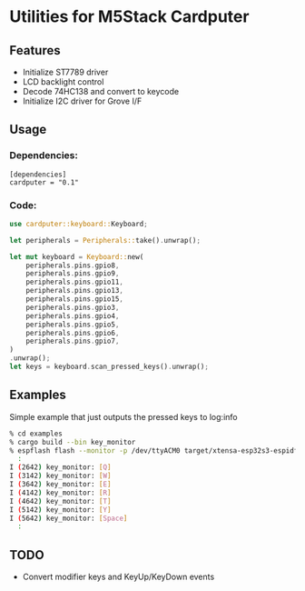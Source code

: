 # Utilities for M5Stack Cardputer

## Features

* Initialize ST7789 driver
* LCD backlight control
* Decode 74HC138 and convert to keycode
* Initialize I2C driver for Grove I/F

## Usage

### Dependencies:

```
[dependencies]
cardputer = "0.1"
```

### Code:

```rust
use cardputer::keyboard::Keyboard;

let peripherals = Peripherals::take().unwrap();

let mut keyboard = Keyboard::new(
    peripherals.pins.gpio8,
    peripherals.pins.gpio9,
    peripherals.pins.gpio11,
    peripherals.pins.gpio13,
    peripherals.pins.gpio15,
    peripherals.pins.gpio3,
    peripherals.pins.gpio4,
    peripherals.pins.gpio5,
    peripherals.pins.gpio6,
    peripherals.pins.gpio7,
)
.unwrap();
let keys = keyboard.scan_pressed_keys().unwrap();
```

## Examples

Simple example that just outputs the pressed keys to log:info


```sh
% cd examples
% cargo build --bin key_monitor
% espflash flash --monitor -p /dev/ttyACM0 target/xtensa-esp32s3-espidf/debug/key_monitor
  :
I (2642) key_monitor: [Q]
I (3142) key_monitor: [W]
I (3642) key_monitor: [E]
I (4142) key_monitor: [R]
I (4642) key_monitor: [T]
I (5142) key_monitor: [Y]
I (5642) key_monitor: [Space]
  :

```

## TODO

* Convert modifier keys and KeyUp/KeyDown events
